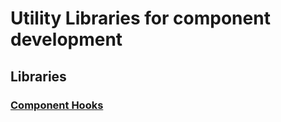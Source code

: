 # Utility Libraries for component development

## Libraries

### [Component Hooks](/packages/react/README.md)
